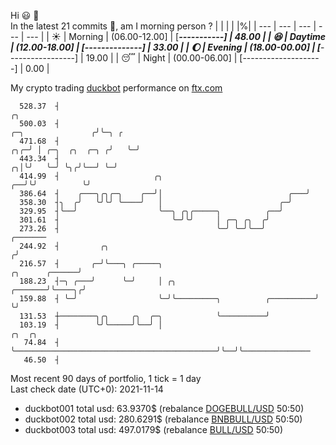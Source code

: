 Hi :smiley: :wave:  
In the latest 21 commits :bug:, am I morning person ? 
| | | | |%|
| --- | --- | --- | --- | --- |
| :sunny: | Morning | (06.00-12.00] | [*********-----------] | 48.00 |
| :satisfied: | Daytime | (12.00-18.00] | [******--------------] | 33.00 |
| :moon: | Evening | (18.00-00.00] | [***-----------------] | 19.00 |
| :sleeping: | Night | (00.00-06.00] | [--------------------] | 0.00 |

My crypto trading [duckbot](https://github.com/jojoee/duckbot) performance on [ftx.com](https://ftx.com/#a=13144711)
```
  528.37  ┤                                                                                   ╭╮
  500.03  ┤                                                                ╭─╮               ╭╯╰─╮ ╭
  471.68  ┤                                                            ╭╮╭─╯ │ ╭─╮  ╭╮  ╭─╮ ╭╯   ╰─╯
  443.34  ┤                                                          ╭╮│╰╯   ╰─╯ ╰╮╭╯╰──╯ ╰─╯
  414.99  ┤                     ╭╮                                ╭──╯╰╯          ╰╯
  386.64  ┤    ╭───╮╭╮╭─╮    ╭──╯│                            ╭───╯
  358.30  ┤╮  ╭╯   ╰╯╰╯ ╰────╯   │                          ╭─╯
  329.95  ┤╰──╯                  ╰──╮ ╭╮╭─────╮          ╭──╯
  301.61  ┤                         ╰─╯╰╯     │ ╭─╮ ╭╮  ╭╯
  273.26  ┤                                   ╰─╯ ╰─╯╰──╯                                   ╭───────
  244.92  ┤         ╭╮                                                                     ╭╯
  216.57  ┤       ╭─╯╰───╮ ╭─────╮                                          ╭╮      ╭──────╯
  188.23  ┤─╮ ╭───╯      ╰─╯     │ ╭╮                               ╭───────╯╰────╮╭╯
  159.88  ┤ ╰─╯                  ╰─╯╰─────────╮          ╭──────────╯             ╰╯
  131.53  ┼────────╮╭╮     ╭╮  ╭─╮            ╰──────────╯
  103.19  ┤        ╰╯╰─────╯╰──╯ │                                             ╭╮  ╭╮
   74.84  ┤                      ╰─────────────────────────────────────────────╯╰──╯╰───────────────
   46.50  ┤
```
Most recent 90 days of portfolio, 1 tick = 1 day<br />
Last check date (UTC+0): 2021-11-14
- duckbot001 total usd: 63.9370$ (rebalance [DOGEBULL/USD](https://ftx.com/trade/DOGEBULL/USD#a=13144711) 50:50)
- duckbot002 total usd: 280.6291$ (rebalance [BNBBULL/USD](https://ftx.com/trade/BNBBULL/USD#a=13144711) 50:50)
- duckbot003 total usd: 497.0179$ (rebalance [BULL/USD](https://ftx.com/trade/BULL/USD#a=13144711) 50:50)

